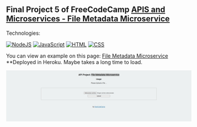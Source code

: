 ## Final Project 5 of FreeCodeCamp [APIS and Microservices - File Metadata Microservice](https://www.freecodecamp.org/learn/apis-and-microservices/apis-and-microservices-projects/file-metadata-microservice)

Technologies:

[![NodeJS](https://img.shields.io/badge/NodeJS+express-339933?style=for-the-badge&logo=node.js&logoColor=white&labelColor=101010)]()
[![JavaScript](https://img.shields.io/badge/JavaScript-F7DF1E?style=for-the-badge&logo=javascript&logoColor=white&labelColor=101010)]()
[![HTML](https://img.shields.io/badge/HTML5-E34F26?style=for-the-badge&logo=HTML5&logoColor=white&labelColor=101010)]()
[![CSS](https://img.shields.io/badge/CSS-1572B6?style=for-the-badge&logo=CSS3&logoColor=white&labelColor=101010)]()

You can view an example on this page: [File Metadata Microservice](https://boilerplate-multer.herokuapp.com/) **Deployed in Heroku. Maybe takes a long time to load.

![example](https://github.com/aestebance/boilerplate-project-filemetadata/blob/master/example.png)

